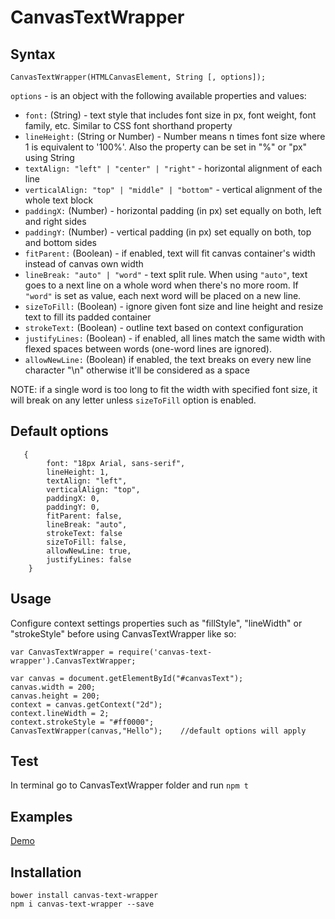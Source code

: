 CanvasTextWrapper
=================

## Syntax
```
CanvasTextWrapper(HTMLCanvasElement, String [, options]);
```

```options``` - is an object with the following available properties and values:

- ```font:``` (String) - text style that includes font size in px, font weight, font family, etc. Similar to CSS font shorthand property
- ```lineHeight:``` (String or Number) - Number means n times font size where 1 is equivalent to '100%'. Also the property can be set in "%" or "px" using String
- ```textAlign: "left" | "center" | "right"``` - horizontal alignment of each line
- ```verticalAlign: "top" | "middle" | "bottom"``` - vertical alignment of the whole text block
- ```paddingX:``` (Number) - horizontal padding (in px) set equally on both, left and right sides
- ```paddingY:``` (Number) - vertical padding (in px) set equally on both, top and bottom sides
- ```fitParent:``` (Boolean) - if enabled, text will fit canvas container's width instead of canvas own width
- ```lineBreak: "auto" | "word"``` - text split rule. When using ```"auto"```, text goes to a next line on a whole word when there's no more room. If ```"word"``` is set as value, each next word will be placed on a new line.
- ```sizeToFill:``` (Boolean) - ignore given font size and line height and resize text to fill its padded container
- ```strokeText:``` (Boolean) - outline text based on context configuration
- ```justifyLines:``` (Boolean) - if enabled, all lines match the same width with flexed spaces between words (one-word lines are ignored).
- ```allowNewLine:``` (Boolean) if enabled, the text breaks on every new line character "\n" otherwise it'll be considered as a space

NOTE: if a single word is too long to fit the width with specified font size, it will break on any letter unless ```sizeToFill``` option is enabled.

## Default options
``` 
   { 
        font: "18px Arial, sans-serif",
        lineHeight: 1,
        textAlign: "left",
        verticalAlign: "top",
        paddingX: 0,
        paddingY: 0,
        fitParent: false,
        lineBreak: "auto",
        strokeText: false
        sizeToFill: false,
        allowNewLine: true,
        justifyLines: false
    }
```

## Usage
Configure context settings properties such as "fillStyle", "lineWidth" or "strokeStyle" before using CanvasTextWrapper like so:

```
var CanvasTextWrapper = require('canvas-text-wrapper').CanvasTextWrapper;

var canvas = document.getElementById("#canvasText");
canvas.width = 200;
canvas.height = 200;
context = canvas.getContext("2d");
context.lineWidth = 2;
context.strokeStyle = "#ff0000";
CanvasTextWrapper(canvas,"Hello");    //default options will apply
```

## Test
In terminal go to CanvasTextWrapper folder and run ```npm t```


## Examples
[Demo](http://namniak.github.io/CanvasTextWrapper/)

## Installation
```
bower install canvas-text-wrapper
npm i canvas-text-wrapper --save
```
